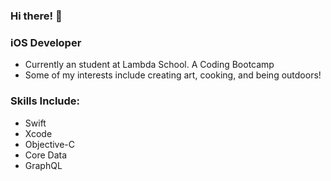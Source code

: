 ### Hi there! 👋
### iOS Developer 

* Currently an student at Lambda School. A Coding Bootcamp 
* Some of my interests include creating art, cooking, and being outdoors!

### Skills Include: 
  - Swift
  - Xcode 
  - Objective-C
  - Core Data  
  - GraphQL 

<!--
**harmonyradley/harmonyradley** is a ✨ _special_ ✨ repository because its `README.md` (this file) appears on your GitHub profile.

Here are some ideas to get you started:

- 🔭 I’m currently working on ...
- 🌱 I’m currently learning ...
- 👯 I’m looking to collaborate on ...
- 🤔 I’m looking for help with ...
- 💬 Ask me about ...
- 📫 How to reach me: ...
- 😄 Pronouns: ...
- ⚡ Fun fact: ...
-->
